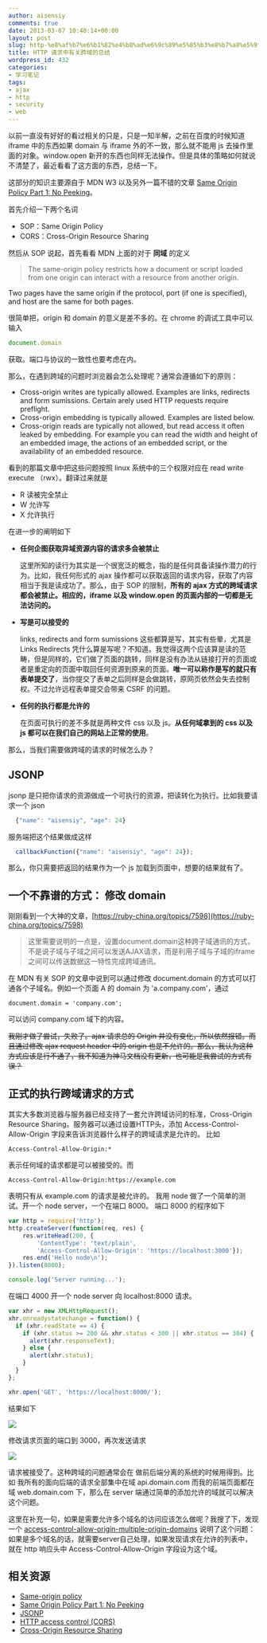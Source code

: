```yaml
---
author: aisensiy
comments: true
date: 2013-03-07 10:40:14+00:00
layout: post
slug: http-%e8%af%b7%e6%b1%82%e4%b8%ad%e6%9c%89%e5%85%b3%e8%b7%a8%e5%9f%9f%e7%9a%84%e6%80%bb%e7%bb%93
title: HTTP 请求中有关跨域的总结
wordpress_id: 432
categories:
- 学习笔记
tags:
- ajax
- http
- security
- web
---
```


以前一直没有好好的看过相关的只是，只是一知半解，之前在百度的时候知道 iframe 中的东西如果 domain 与 iframe 外的不一致，那么就不能用 js 去操作里面的对象。window.open 新开的东西也同样无法操作。但是具体的策略如何就说不清楚了，最近看看了这方面的东西，总结一下。

这部分的知识主要源自于 MDN W3 以及另外一篇不错的文章 [Same Origin Policy Part 1: No Peeking](https://blogs.msdn.com/b/ieinternals/archive/2009/08/28/explaining-same-origin-policy-part-1-deny-read.aspx)。<!-- more -->

首先介绍一下两个名词

* SOP：Same Origin Policy
* CORS：Cross-Origin Resource Sharing

然后从 SOP 说起，首先看看 MDN 上面的对于 **同域** 的定义

> The same-origin policy restricts how a document or script loaded from one origin can interact with a resource from another origin.

Two pages have the same origin if the protocol, port (if one is specified), and host are the same for both pages.

很简单把，origin 和 domain 的意义是差不多的。在 chrome 的调试工具中可以输入

```javascript
document.domain
```


获取。端口与协议的一致性也要考虑在内。

那么，在遇到跨域的问题时浏览器会怎么处理呢？通常会遵循如下的原则：

* Cross-origin writes are typically allowed. Examples are links, redirects and form sumissions. Certain arely used HTTP requests require preflight.
* Cross-origin embedding is typically allowed. Examples are listed below.
* Cross-origin reads are typically not allowed, but read access it often leaked by embedding. For example you can read the width and height of an embedded image, the actions of an embedded script, or the availability of an embedded resource.


看到的那篇文章中把这些问题按照 linux 系统中的三个权限对应在 read write execute （rwx）。翻译过来就是

* R 读被完全禁止
* W 允许写
* X 允许执行

在进一步的阐明如下

* **任何企图获取异域资源内容的请求多会被禁止**

  这里所知的读行为其实是一个很宽泛的概念，指的是任何具备读操作潜力的行为。比如，我任何形式的 ajax 操作都可以获取返回的请求内容，获取了内容相当于我是读成功了。那么，由于 SOP 的限制，**所有的 ajax 方式的跨域请求都会被禁止。相应的，iframe 以及 window.open 的页面内部的一切都是无法访问的。**

* **写是可以接受的**

  links, redirects and form sumissions 这些都算是写，其实有些晕，尤其是 Links Redirects 凭什么算是写呢？不知道。我觉得这两个应该算是读的范畴，但是同样的，它们做了页面的跳转，同样是没有办法从链接打开的页面或者是重定向的页面中取回任何资源到原来的页面。**唯一可以称作是写的就只有表单提交了**，当你提交了表单之后同样是会做跳转，原网页依然会失去控制权。不过允许远程表单提交会带来 CSRF 的问题。

* **任何的执行都是允许的**

  在页面可执行的差不多就是两种文件 css 以及 js。**从任何域拿到的 css 以及 js 都可以在我们自己的网站上正常的使用**。

那么，当我们需要做跨域的请求的时候怎么办？


## JSONP

jsonp 是只把你请求的资源做成一个可执行的资源，把读转化为执行。比如我要请求一个 json

```javascript
  {"name": "aisensiy", "age": 24}
```


服务端把这个结果做成这样

```js
  callbackFunction({"name": "aisensiy", "age": 24});
```

那么，你只需要把返回的结果作为一个 js 加载到页面中，想要的结果就有了。


## 一个不靠谱的方式： 修改 domain

刚刚看到一个大神的文章，[https://ruby-china.org/topics/7598](https://ruby-china.org/topics/7598)


> 这里需要说明的一点是，设置document.domain这种跨子域通讯的方式，不是说子域与子域之间可以发送AJAX请求，而是利用子域与子域的iframe之间可以传送数据这一特性完成跨域通讯。


在 MDN 有关 SOP 的文章中说到可以通过修改 document.domain 的方式可以打通各个子域名。例如一个页面 A 的 domain 为 'a.company.com'，通过

```
document.domain = 'company.com';
```

可以访问 company.com 域下的内容。

<del>我刚才做了尝试，失败了。ajax 请求总的 Origin 并没有变化，所以依然报错。而且通过修改 ajax request header 中的 origin 也是不允许的。那么，我认为这种方式应该是行不通了，我不知道为神马文档没有更新，也可能是我尝试的方式有误？</del>


## 正式的执行跨域请求的方式


其实大多数浏览器与服务器已经支持了一套允许跨域访问的标准，Cross-Origin Resource Sharing。服务器可以通过设置HTTP头，添加 Access-Control-Allow-Origin 字段来告诉浏览器什么样子的跨域请求是允许的。
比如

    Access-Control-Allow-Origin:*

表示任何域的请求都是可以被接受的。而

    Access-Control-Allow-Origin:https://example.com


表明只有从 example.com 的请求是被允许的。
我用 node 做了一个简单的测试。开一个 node server，一个在端口 8000。
端口 8000 的程序如下

```javascript
var http = require('http');
http.createServer(function(req, res) {
	res.writeHead(200, {
        'ContentType': 'text/plain',
        'Access-Control-Allow-Origin': 'https://localhost:3000'});
	res.end('Hello node\n');
}).listen(8000);

console.log('Server running...');
```

在端口 4000 开一个 node server 向 localhost:8000 请求。

```javascript
var xhr = new XMLHttpRequest();
xhr.onreadystatechange = function() {
  if (xhr.readState == 4) {
    if (xhr.status >= 200 && xhr.status < 300 || xhr.status == 304) {
      alert(xhr.responseText);
    } else {
      alert(xhr.status);
    }
  }
};

xhr.open('GET', 'https://localhost:8000/');
```

结果如下

[![](https://aisensiy-wordpress.stor.sinaapp.com/uploads/2013/03/one.png)](https://aisensiy-wordpress.stor.sinaapp.com/uploads/2013/03/one.png)

修改请求页面的端口到 3000，再次发送请求

[![](https://aisensiy-wordpress.stor.sinaapp.com/uploads/2013/03/two.png)](https://aisensiy-wordpress.stor.sinaapp.com/uploads/2013/03/two.png)

请求被接受了。这种跨域的问题通常会在 做前后端分离的系统的时候用得到。比如 我所有的面向后端的请求全部集中在域 api.domain.com 而我的前端页面都在域 web.domain.com 下，那么在 server 端通过简单的添加允许的域就可以解决这个问题。

这里在补充一句，如果是需要允许多个域名的访问应该怎么做呢？我搜了下，发现一个 [access-control-allow-origin-multiple-origin-domains](https://stackoverflow.com/questions/1653308/access-control-allow-origin-multiple-origin-domains) 说明了这个问题：如果是多个域名的话，就需要server自己处理，如果发现请求在允许的列表中，就在 http 响应头中 Access-Control-Allow-Origin 字段设为这个域。


## 相关资源

* [Same-origin policy](https://developer.mozilla.org/en-US/docs/JavaScript/Same_origin_policy_for_JavaScript?redirectlocale=en-US&redirectslug=Same_origin_policy_for_JavaScript)
* [Same Origin Policy Part 1: No Peeking](https://blogs.msdn.com/b/ieinternals/archive/2009/08/28/explaining-same-origin-policy-part-1-deny-read.aspx)
* [JSONP](https://zh.wikipedia.org/wiki/JSONP)
* [HTTP access control (CORS)](https://developer.mozilla.org/en-US/docs/HTTP/Access_control_CORS)
* [Cross-Origin Resource Sharing](https://www.w3.org/TR/cors/#access-control-allow-origin-response-header)